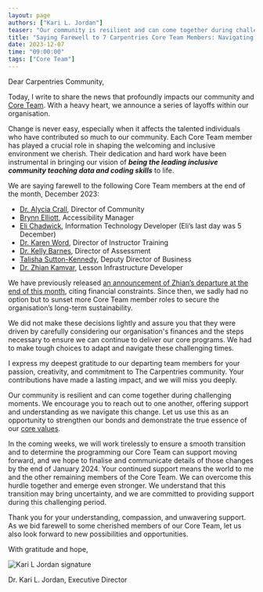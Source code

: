 ```yaml
---
layout: page
authors: ["Kari L. Jordan"]
teaser: "Our community is resilient and can come together during challenging moments."
title: "Saying Farewell to 7 Carpentries Core Team Members: Navigating Change Together"
date: 2023-12-07
time: "09:00:00"
tags: ["Core Team"]
---
```


Dear Carpentries Community,

Today, I write to share the news that profoundly impacts our community and [Core Team](https://carpentries.org/team/). With a heavy heart, we announce a series of layoffs within our organisation.

Change is never easy, especially when it affects the talented individuals who have contributed so much to our community. Each Core Team member has played a crucial role in shaping the welcoming and inclusive environment we cherish. Their dedication and hard work have been instrumental in bringing our vision of  _**being the leading inclusive community teaching data and coding skills**_ to life.

We are saying farewell to the following Core Team members at the end of the month, December 2023:

* [Dr. Alycia Crall](https://carpentries.org/blog/2021/07/introducing-the-carpentries-director-of-community/), Director of Community
* [Brynn Elliott](https://carpentries.org/blog/2022/04/introducing-accessibility-coordinator/), Accessibility Manager
* [Eli Chadwick](https://carpentries.org/blog/2023/01/introducing-it-developer/), Information Technology Developer (Eli’s last day was 5 December)
* [Dr. Karen Word](https://carpentries.org/blog/2020/01/instructor-training-director/), Director of Instructor Training
* [Dr. Kelly Barnes](https://carpentries.org/blog/2022/11/director-of-assessment/), Director of Assessment
* [Talisha Sutton-Kennedy](https://carpentries.org/blog/2023/01/announcing-our-new-deputy-director-of-business/), Deputy Director of Business
* [Dr. Zhian Kamvar](https://carpentries.org/blog/2020/03/lesson-infrastructure-technology-developer/), Lesson Infrastructure Developer

We have previously released [an announcement of Zhian’s departure at the end of this month](https://carpentries.org/blog/2023/06/lesson-infrastructure-updates/), citing financial constraints. Since then, we sadly had no option but to sunset more Core Team member roles to secure the organisation’s long-term sustainability. 

We did not make these decisions lightly and assure you that they were driven by carefully considering our organisation's finances and the steps necessary to ensure we can continue to deliver our core programs. We had to make tough choices to adapt and navigate these challenging times.

I express my deepest gratitude to our departing team members for your passion, creativity, and commitment to The Carpentries community. Your contributions have made a lasting impact, and we will miss you deeply. 

Our community is resilient and can come together during challenging moments. We encourage you to reach out to one another, offering support and understanding as we navigate this change. Let us use this as an opportunity to strengthen our bonds and demonstrate the true essence of our [core values](https://carpentries.org/values/).

In the coming weeks, we will work tirelessly to ensure a smooth transition and to determine the programming our Core Team can support moving forward, and we hope to finalise and communicate details of those changes by the end of January 2024. Your continued support means the world to me and the other remaining members of the Core Team. We can overcome this hurdle together and emerge even stronger. We understand that this transition may bring uncertainty, and we are committed to providing support during this challenging period.

Thank you for your understanding, compassion, and unwavering support. As we bid farewell to some cherished members of our Core Team, let us also look forward to new possibilities and opportunities.

With gratitude and hope,

![Kari L Jordan signature](/blog/2023/12/2023-12-07-kari-signature.png)

Dr. Kari L. Jordan, Executive Director
